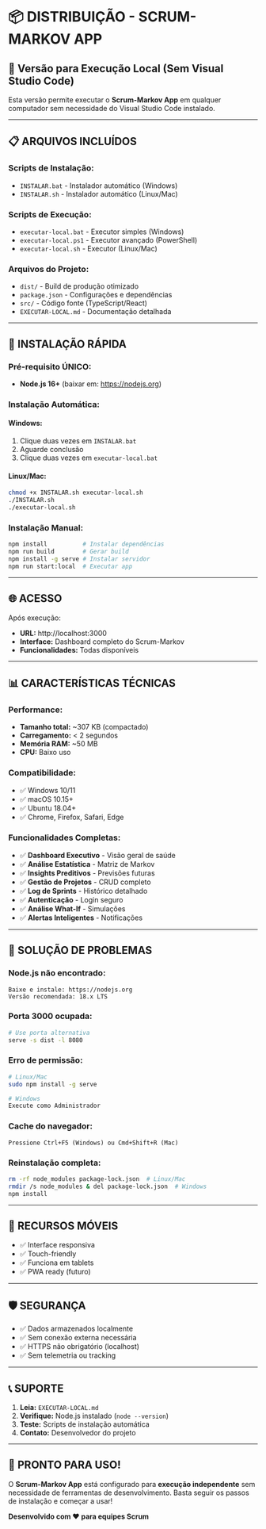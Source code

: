 # 📦 DISTRIBUIÇÃO - SCRUM-MARKOV APP

## 🎯 Versão para Execução Local (Sem Visual Studio Code)

Esta versão permite executar o **Scrum-Markov App** em qualquer computador sem necessidade do Visual Studio Code instalado.

---

## 📋 **ARQUIVOS INCLUÍDOS**

### Scripts de Instalação:
- `INSTALAR.bat` - Instalador automático (Windows)
- `INSTALAR.sh` - Instalador automático (Linux/Mac)

### Scripts de Execução:
- `executar-local.bat` - Executor simples (Windows)
- `executar-local.ps1` - Executor avançado (PowerShell)  
- `executar-local.sh` - Executor (Linux/Mac)

### Arquivos do Projeto:
- `dist/` - Build de produção otimizado
- `package.json` - Configurações e dependências
- `src/` - Código fonte (TypeScript/React)
- `EXECUTAR-LOCAL.md` - Documentação detalhada

---

## 🚀 **INSTALAÇÃO RÁPIDA**

### Pré-requisito ÚNICO:
- **Node.js 16+** (baixar em: https://nodejs.org)

### Instalação Automática:

#### Windows:
1. Clique duas vezes em `INSTALAR.bat`
2. Aguarde conclusão
3. Clique duas vezes em `executar-local.bat`

#### Linux/Mac:
```bash
chmod +x INSTALAR.sh executar-local.sh
./INSTALAR.sh
./executar-local.sh
```

### Instalação Manual:
```bash
npm install          # Instalar dependências
npm run build        # Gerar build
npm install -g serve # Instalar servidor
npm run start:local  # Executar app
```

---

## 🌐 **ACESSO**

Após execução:
- **URL:** http://localhost:3000
- **Interface:** Dashboard completo do Scrum-Markov
- **Funcionalidades:** Todas disponíveis

---

## 📊 **CARACTERÍSTICAS TÉCNICAS**

### Performance:
- **Tamanho total:** ~307 KB (compactado)
- **Carregamento:** < 2 segundos
- **Memória RAM:** ~50 MB
- **CPU:** Baixo uso

### Compatibilidade:
- ✅ Windows 10/11
- ✅ macOS 10.15+  
- ✅ Ubuntu 18.04+
- ✅ Chrome, Firefox, Safari, Edge

### Funcionalidades Completas:
- ✅ **Dashboard Executivo** - Visão geral de saúde
- ✅ **Análise Estatística** - Matriz de Markov
- ✅ **Insights Preditivos** - Previsões futuras
- ✅ **Gestão de Projetos** - CRUD completo
- ✅ **Log de Sprints** - Histórico detalhado
- ✅ **Autenticação** - Login seguro
- ✅ **Análise What-If** - Simulações
- ✅ **Alertas Inteligentes** - Notificações

---

## 🔧 **SOLUÇÃO DE PROBLEMAS**

### Node.js não encontrado:
```
Baixe e instale: https://nodejs.org
Versão recomendada: 18.x LTS
```

### Porta 3000 ocupada:
```bash
# Use porta alternativa
serve -s dist -l 8080
```

### Erro de permissão:
```bash
# Linux/Mac
sudo npm install -g serve

# Windows
Execute como Administrador
```

### Cache do navegador:
```
Pressione Ctrl+F5 (Windows) ou Cmd+Shift+R (Mac)
```

### Reinstalação completa:
```bash
rm -rf node_modules package-lock.json  # Linux/Mac
rmdir /s node_modules & del package-lock.json  # Windows
npm install
```

---

## 📱 **RECURSOS MÓVEIS**

- ✅ Interface responsiva
- ✅ Touch-friendly
- ✅ Funciona em tablets
- ✅ PWA ready (futuro)

---

## 🛡️ **SEGURANÇA**

- ✅ Dados armazenados localmente
- ✅ Sem conexão externa necessária
- ✅ HTTPS não obrigatório (localhost)
- ✅ Sem telemetria ou tracking

---

## 📞 **SUPORTE**

1. **Leia:** `EXECUTAR-LOCAL.md`
2. **Verifique:** Node.js instalado (`node --version`)
3. **Teste:** Scripts de instalação automática
4. **Contato:** Desenvolvedor do projeto

---

## 🎉 **PRONTO PARA USO!**

O **Scrum-Markov App** está configurado para **execução independente** sem necessidade de ferramentas de desenvolvimento. Basta seguir os passos de instalação e começar a usar!

**Desenvolvido com ❤️ para equipes Scrum**